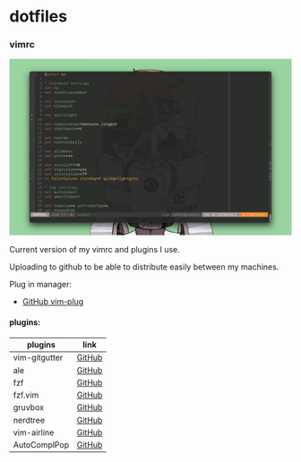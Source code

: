 # dotfiles

### vimrc

![image](images/vim.png)

Current version of my vimrc and plugins I use.

Uploading to github to be able to distribute easily between my machines.

Plug in manager: 

- [GitHub vim-plug](https://github.com/junegunn/vim-plug)

#### plugins:

| plugins       | link                                                  |
|---------------|-------------------------------------------------------|
| vim-gitgutter | [GitHub](https://github.com/airblade/vim-gitgutter)   |
| ale           | [GitHub](https://github.com/dense-analysis/ale)       |
| fzf           | [GitHub](https://github.com/junegunn/fzf)             |
| fzf.vim       | [GitHub](https://github.com/junegunn/fzf.vim)         |
| gruvbox       | [GitHub](https://github.com/morhetz/gruvbox)          |
| nerdtree      | [GitHub](https://github.com/preservim/nerdtree)       |
| vim-airline   | [GitHub](https://github.com/vim-airline/vim-airline)  |
| AutoComplPop  | [GitHub](https://github.com/vim-scripts/AutoComplPop) |
